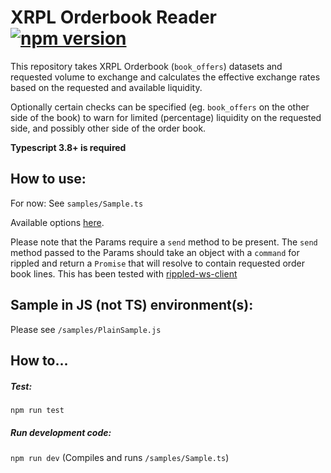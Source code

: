 # XRPL Orderbook Reader [![npm version](https://badge.fury.io/js/xrpl-orderbook-reader.svg)](https://www.npmjs.com/xrpl-orderbook-reader)

This repository takes XRPL Orderbook (`book_offers`) datasets and requested volume to
exchange and calculates the effective exchange rates based on the requested and available liquidity.

Optionally certain checks can be specified (eg. `book_offers` on the other side of the book)
to warn for limited (percentage) liquidity on the requested side, and possibly other side
of the order book.

**Typescript 3.8+ is required**

## How to use:
For now: See `samples/Sample.ts`

Available options [here](https://github.com/XRPL-Labs/XRPL-Orderbook-Reader/blob/38be170007366095bd078713ecbb65684420539d/src/types/Reader.ts#L17).

Please note that the Params require a `send` method to be present. The `send` method passed
to the Params should take an object with a `command` for rippled and return a `Promise`
that will resolve to contain requested order book lines. This has been tested with
[rippled-ws-client](https://www.npmjs.com/package/rippled-ws-client)

## Sample in JS (not TS) environment(s):

Please see `/samples/PlainSample.js`

## How to...

##### Test:

`npm run test`

##### Run development code:

`npm run dev` (Compiles and runs `/samples/Sample.ts`)
